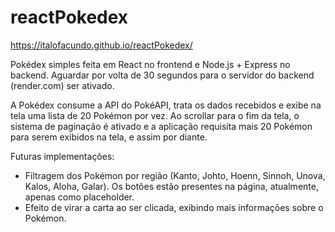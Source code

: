 # reactPokedex
https://italofacundo.github.io/reactPokedex/

Pokédex simples feita em React no frontend e Node.js + Express no backend.
Aguardar por volta de 30 segundos para o servidor do backend (render.com) ser ativado.

A Pokédex consume a API do PokéAPI, trata os dados recebidos e exibe na tela uma lista de 20 Pokémon por vez. Ao scrollar para o fim da tela, o sistema de paginação é ativado e a aplicação requisita mais 20 Pokémon para serem exibidos na tela, e assim por diante.

Futuras implementações:
- Filtragem dos Pokémon por região (Kanto, Johto, Hoenn, Sinnoh, Unova, Kalos, Aloha, Galar). Os botões estão presentes na página, atualmente, apenas como placeholder.
- Efeito de virar a carta ao ser clicada, exibindo mais informações sobre o Pokémon.
